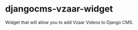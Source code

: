 djangocms-vzaar-widget
======================

Widget that will allow you to add Vzaar Videos to Django CMS.
